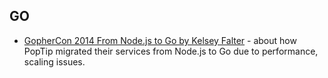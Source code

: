 ## GO

- [GopherCon 2014 From Node.js to Go by Kelsey Falter](https://youtu.be/Iebb5dXaScE) - about how PopTip migrated their services from Node.js to Go due to performance, scaling issues.
